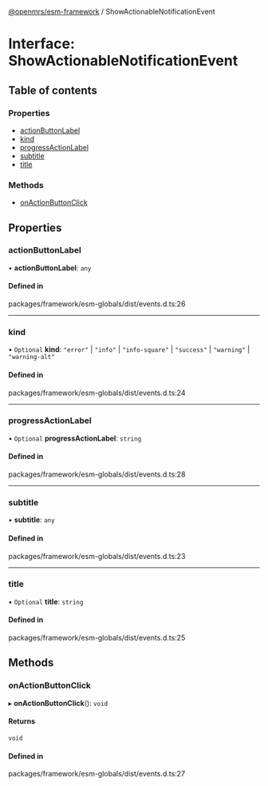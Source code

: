 [@openmrs/esm-framework](../API.md) / ShowActionableNotificationEvent

# Interface: ShowActionableNotificationEvent

## Table of contents

### Properties

- [actionButtonLabel](ShowActionableNotificationEvent.md#actionbuttonlabel)
- [kind](ShowActionableNotificationEvent.md#kind)
- [progressActionLabel](ShowActionableNotificationEvent.md#progressactionlabel)
- [subtitle](ShowActionableNotificationEvent.md#subtitle)
- [title](ShowActionableNotificationEvent.md#title)

### Methods

- [onActionButtonClick](ShowActionableNotificationEvent.md#onactionbuttonclick)

## Properties

### actionButtonLabel

• **actionButtonLabel**: `any`

#### Defined in

packages/framework/esm-globals/dist/events.d.ts:26

___

### kind

• `Optional` **kind**: ``"error"`` \| ``"info"`` \| ``"info-square"`` \| ``"success"`` \| ``"warning"`` \| ``"warning-alt"``

#### Defined in

packages/framework/esm-globals/dist/events.d.ts:24

___

### progressActionLabel

• `Optional` **progressActionLabel**: `string`

#### Defined in

packages/framework/esm-globals/dist/events.d.ts:28

___

### subtitle

• **subtitle**: `any`

#### Defined in

packages/framework/esm-globals/dist/events.d.ts:23

___

### title

• `Optional` **title**: `string`

#### Defined in

packages/framework/esm-globals/dist/events.d.ts:25

## Methods

### onActionButtonClick

▸ **onActionButtonClick**(): `void`

#### Returns

`void`

#### Defined in

packages/framework/esm-globals/dist/events.d.ts:27
